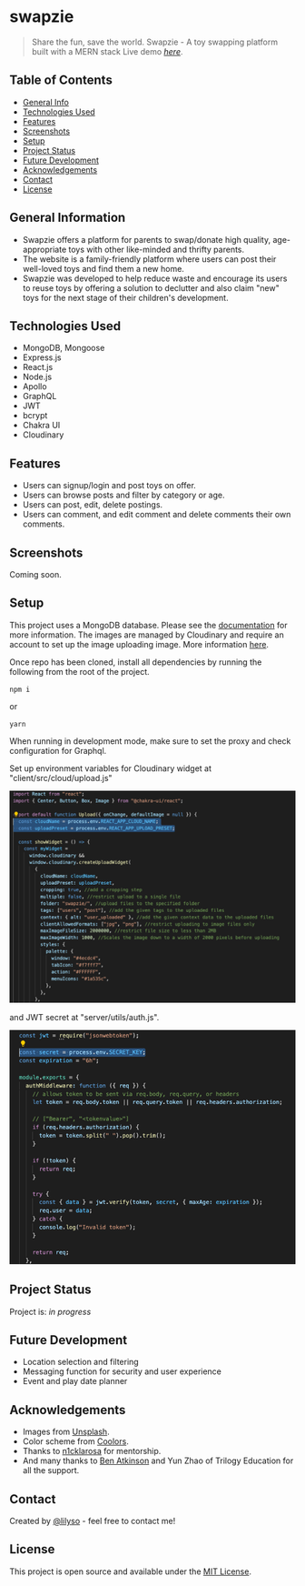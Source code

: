 # swapzie

> Share the fun, save the world. Swapzie - A toy swapping platform built with a MERN stack
> Live demo [_here_](https://swapzie.herokuapp.com/).

## Table of Contents

- [General Info](#general-information)
- [Technologies Used](#technologies-used)
- [Features](#features)
- [Screenshots](#screenshots)
- [Setup](#setup)
- [Project Status](#project-status)
- [Future Development](#future-development)
- [Acknowledgements](#acknowledgements)
- [Contact](#contact)
- [License](#license)

## General Information

- Swapzie offers a platform for parents to swap/donate high quality, age-appropriate toys with other like-minded and thrifty parents.
- The website is a family-friendly platform where users can post their well-loved toys and find them a new home.
- Swapzie was developed to help reduce waste and encourage its users to reuse toys by offering a solution to declutter and also claim "new" toys for the next stage of their children's development.

## Technologies Used

- MongoDB, Mongoose
- Express.js
- React.js
- Node.js
- Apollo
- GraphQL
- JWT
- bcrypt
- Chakra UI
- Cloudinary

## Features

- Users can signup/login and post toys on offer.
- Users can browse posts and filter by category or age.
- Users can post, edit, delete postings.
- Users can comment, and edit comment and delete comments their own comments.

## Screenshots

Coming soon.

## Setup

This project uses a MongoDB database. Please see the [documentation](https://docs.mongodb.com/) for more information. The images are managed by Cloudinary and require an account to set up the image uploading image. More information [here](https://cloudinary.com/documentation/upload_widget).

Once repo has been cloned, install all dependencies by running the following from the root of the project.

```shell
npm i
```

or

```
yarn
```

When running in development mode, make sure to set the proxy and check configuration for Graphql.

Set up environment variables for Cloudinary widget at "client/src/cloud/upload.js"

![cloudinary example](client/public/images/cloudinary-widget.png)

and JWT secret at "server/utils/auth.js".

![jwt secret example](client/public/images/jwt-secret.png)

## Project Status

Project is: _in progress_

## Future Development

- Location selection and filtering
- Messaging function for security and user experience
- Event and play date planner

## Acknowledgements

- Images from [Unsplash](https://unsplash.com/).
- Color scheme from [Coolors](https://coolors.co/).
- Thanks to [n1cklarosa](https://github.com/n1cklarosa) for mentorship.
- And many thanks to [Ben Atkinson](https://github.com/neon-inkblast) and Yun Zhao of Trilogy Education for all the support.

## Contact

Created by [@lilyso](https://github.com/lilyso/swapzie) - feel free to contact me!

## License

This project is open source and available under the [MIT License](LICENSE).
